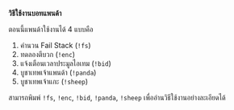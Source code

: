 **วิธีใช้งานบอทแพนด้า**

ตอนนี้แพนด้าใช้งานได้ 4 แบบคือ

1. คำนวน Fail Stack (`!fs`)
2. ทดลองตีบวก (`!enc`)
3. แจ้งเตือนเวลาประมูลไอเทม (`!bid`)
4. บูชาเทพเจ้าแพนด้า (`!panda`)
5. บูชาเทพเจ้าแกะ (`!sheep`)

สามารถพิมพ์ `!fs`, `!enc`, `!bid`, `!panda`, `!sheep` เพื่ออ่านวิธีใช้งานอย่างละเอียดได้